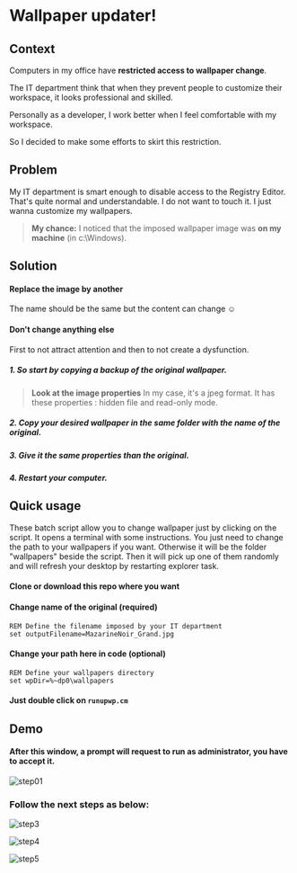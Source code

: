 Wallpaper updater!
===================

Context
-------------
Computers in my office have **restricted access to wallpaper change**.

The IT department think that when they prevent people to customize their workspace, it looks professional and skilled.

Personally as a developer, I work better when I feel comfortable with my workspace.

So I decided to make some efforts to skirt this restriction.



Problem
-------------
My IT department is smart enough to disable access to the Registry Editor. That's quite normal and understandable.
I do not want to touch it. I just wanna customize my wallpapers.

> **My chance:**
>I noticed that the imposed wallpaper image was **on my machine** (in c:\Windows\).



Solution
-------------

#### Replace the image by another
The name should be the same but the content can change ☺

#### Don't change anything else
First to not attract attention and then to not create a dysfunction.
##### 1. So start by copying a backup of the original wallpaper.
> **Look at the image properties**
>In my case, it's a jpeg format.
>It has these properties : hidden file and read-only mode.

##### 2. Copy your desired wallpaper in the same folder with the name of the original.
##### 3. Give it the same properties than the original.
##### 4. Restart your computer.



Quick usage
-------------

These batch script allow you to change wallpaper just by clicking on the script. It opens a terminal with some instructions. 
You just need to change the path to your wallpapers if you want. Otherwise it will be the folder "wallpapers" beside the script. Then it will pick up one of them randomly and will refresh your desktop by restarting explorer task.

#### Clone or download this repo where you want

#### Change name of the original **(required)**
```
REM Define the filename imposed by your IT department
set outputFilename=MazarineNoir_Grand.jpg
```

#### Change your path here in code **(optional)**
```
REM Define your wallpapers directory
set wpDir=%~dp0\wallpapers
```

#### Just double click on `runupwp.cm`



Demo
-------------
#### After this window, a prompt will request to run as administrator, you have to accept it.
![step01](https://cloud.githubusercontent.com/assets/1054387/15070008/d24846cc-1381-11e6-9750-5c88ac54cada.jpg)

### Follow the next steps as below:

![step3](https://cloud.githubusercontent.com/assets/1054387/15070046/286f3574-1382-11e6-9cd5-4a9a13861aab.jpg)

![step4](https://cloud.githubusercontent.com/assets/1054387/15070049/2da94e80-1382-11e6-824b-1f68d4251ae0.jpg)

![step5](https://cloud.githubusercontent.com/assets/1054387/15070055/341f1e66-1382-11e6-877b-2d9ae81a3760.jpg)






